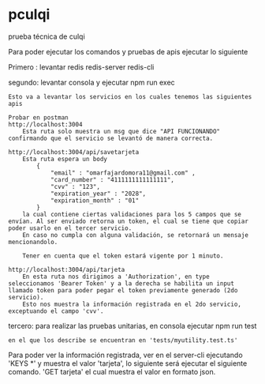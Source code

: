 # pculqi
prueba técnica de culqi

Para poder ejecutar los comandos y pruebas de apis ejecutar lo siguiente

Primero : levantar redis
    redis-server
    redis-cli

segundo: levantar consola y ejecutar
    npm run exec

    Esto va a levantar los servicios en los cuales tenemos las siguientes apis

    Probar en postman
    http://localhost:3004
        Esta ruta solo muestra un msg que dice "API FUNCIONANDO" confirmando que el servicio se levantó de manera correcta.

    http://localhost:3004/api/savetarjeta
        Esta ruta espera un body 
            {
                "email" : "omarfajardomora11@gmail.com" ,
                "card_number" : "4111111111111111", 
                "cvv" : "123", 
                "expiration_year" : "2028",
                "expiration_month" : "01" 
            }
        la cual contiene ciertas validaciones para los 5 campos que se envían. Al ser enviado retorna un token, el cual se tiene que copiar poder usarlo en el tercer servicio.
        En caso no cumpla con alguna validación, se retornará un mensaje mencionandolo.

        Tener en cuenta que el token estará vigente por 1 minuto.

    http://localhost:3004/api/tarjeta
        En esta ruta nos dirigimos a 'Authorization', en type seleccionamos 'Bearer Token' y a la derecha se habilita un input llamado token para poder pegar el token previamente generado (2do servicio).
        Esto nos muestra la información registrada en el 2do servicio, exceptuando el campo 'cvv'.

tercero: para realizar las pruebas unitarias, en consola ejecutar
    npm run test

    en el que los describe se encuentran en 'tests/myutility.test.ts'


Para poder ver la información registrada, ver en el server-cli ejecutando 'KEYS *'
y muestra el valor 'tarjeta', lo siguiente será ejecutar el siguiente comando. 'GET tarjeta' el cual muestra el valor en formato json.
